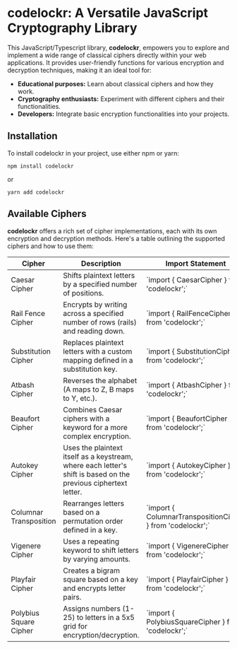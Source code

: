 <h1><strong>codelockr: A Versatile JavaScript Cryptography Library</strong></h1>

<p>This JavaScript/Typescript library, <strong>codelockr</strong>, empowers you to explore and implement a wide range of classical ciphers directly within your web applications. It provides user-friendly functions for various encryption and decryption techniques, making it an ideal tool for:</p>

<ul>
  <li><strong>Educational purposes:</strong> Learn about classical ciphers and how they work.</li>
  <li><strong>Cryptography enthusiasts:</strong> Experiment with different ciphers and their functionalities.</li>
  <li><strong>Developers:</strong> Integrate basic encryption functionalities into your projects.</li>
</ul>

<h2><strong>Installation</strong></h2>

<p>To install codelockr in your project, use either npm or yarn:</p>

<pre><code>npm install codelockr
</code></pre>

<p>or</p>

<pre><code>yarn add codelockr
</code></pre>

<h2><strong>Available Ciphers</strong></h2>

<p><strong>codelockr</strong> offers a rich set of cipher implementations, each with its own encryption and decryption methods. Here's a table outlining the supported ciphers and how to use them:</p>

<table>
  <thead>
    <tr>
      <th>Cipher</th>
      <th>Description</th>
      <th>Import Statement</th>
      <th>Encryption Method</th>
    </tr>
  </thead>
  <tbody>
    <tr>
      <td>Caesar Cipher</td>
      <td>Shifts plaintext letters by a specified number of positions.</td>
      <td>`import { CaesarCipher } from 'codelockr';`</td>
      <td>`CaesarCipher(plaintext, shift)`</td>
    </tr>
    <tr>
      <td>Rail Fence Cipher</td>
      <td>Encrypts by writing across a specified number of rows (rails) and reading down.</td>
      <td>`import { RailFenceCipher } from 'codelockr';`</td>
      <td>`RailFenceCipher(plaintext, rails)`</td>
    </tr>
    <tr>
      <td>Substitution Cipher</td>
      <td>Replaces plaintext letters with a custom mapping defined in a substitution key.</td>
      <td>`import { SubstitutionCipher } from 'codelockr';`</td>
      <td>`SubstitutionCipher(plaintext, substitutionKey)`</td>
    </tr>
    <tr>
      <td>Atbash Cipher</td>
      <td>Reverses the alphabet (A maps to Z, B maps to Y, etc.).</td>
      <td>`import { AtbashCipher } from 'codelockr';`</td>
      <td>`AtbashCipher(plaintext)`</td>
    </tr>
    <tr>
      <td>Beaufort Cipher</td>
      <td>Combines Caesar ciphers with a keyword for a more complex encryption.</td>
      <td>`import { BeaufortCipher } from 'codelockr';`</td>
      <td>`BeaufortCipher(plaintext, keyword)`</td>
    </tr>
    <tr>
      <td>Autokey Cipher</td>
      <td>Uses the plaintext itself as a keystream, where each letter's shift is based on the previous ciphertext letter.</td>
      <td>`import { AutokeyCipher } from 'codelockr';`</td>
      <td>`AutokeyCipher(plaintext, keyword)`</td>
    </tr>
    <tr>
      <td>Columnar Transposition</td>
      <td>Rearranges letters based on a permutation order defined in a key.</td>
      <td>`import { ColumnarTranspositionCipher } from 'codelockr';`</td>
      <td>`ColumnarTranspositionCipher(plaintext, columnarTranspositionKey)`</td>
    </tr>
    <tr>
      <td>Vigenere Cipher</td>
      <td>Uses a repeating keyword to shift letters by varying amounts.</td>
      <td>`import { VigenereCipher } from 'codelockr';`</td>
      <td>`VigenereCipher(plaintext, keyword)`</td>
    </tr>
    <tr>
      <td>Playfair Cipher</td>
      <td>Creates a bigram square based on a key and encrypts letter pairs.</td>
      <td>`import { PlayfairCipher } from 'codelockr';`</td>
      <td>`PlayfairCipher(plaintext, keyword)`</td>
    </tr>
    <tr>
      <td>Polybius Square Cipher</td>
      <td>Assigns numbers (1-25) to letters in a 5x5 grid for encryption/decryption.</td>
      <td>`import { PolybiusSquareCipher } from 'codelockr';`</td>
      <td>`PolybiusSquareCipher(plaintext)`</td>
    </tr>
  </tbody>
</table>
